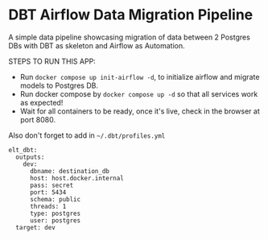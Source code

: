 # DBT Airflow Data Migration Pipeline
A simple data pipeline showcasing migration of data between 2 Postgres DBs with DBT as skeleton and Airflow as Automation.

STEPS TO RUN THIS APP:
- Run `docker compose up init-airflow -d`, to initialize airflow and migrate models to Postgres DB. 
- Run docker compose by `docker compose up -d` so that all services work as expected! 
- Wait for all containers to be ready, once it's live, check in the browser at port 8080.

Also don't forget to add in `~/.dbt/profiles.yml`
```
elt_dbt:
  outputs:
    dev:
      dbname: destination_db
      host: host.docker.internal
      pass: secret
      port: 5434
      schema: public
      threads: 1
      type: postgres
      user: postgres
  target: dev
```
